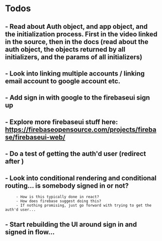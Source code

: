 # Todos
## - Read about Auth object, and app object, and the initialization process. First in the video linked in the source, then in the docs (read about the auth object, the objects returned by all initializers, and the params of all initializers)
## - Look into linking multiple accounts / linking email account to google account etc. 
## - Add sign in with google to the firebaseui sign up
## - Explore more firebaseui stuff here: https://firebaseopensource.com/projects/firebase/firebaseui-web/
## - Do a test of getting the auth'd user (redirect after )
## - Look into conditional rendering and conditional routing... is somebody signed in or not? 
         - How is this typically done in react?
         - How does firebase suggest doing this?
         - If nothing promising, just go forward with trying to get the auth'd user...
## - Start rebuilding the UI around sign in and signed in flow...
